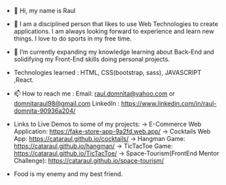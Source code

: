 - 👋 Hi, my name is Raul
- 👀 I am a disciplined person that likes to use Web Technologies to create applications. I am always looking forward to experience and learn new things. I love to do sports in my free time.
- 🌱 I’m currently expanding my knowledge learning about Back-End and solidifying my Front-End skills doing personal projects.
- Technologies learned : HTML, CSS(bootstrap, sass), JAVASCRIPT ,React.
- 📫 How to reach me : 
              Email: raul.domnita@yahoo.com or domnitaraul98@gmail.com
              LinkedIn : https://www.linkedin.com/in/raul-domnita-90936a204/

- Links to Live Demos to some of my projects: 
            -> E-Commerce Web Application: https://fake-store-app-9a2fd.web.app/
            -> Cocktails Web App: https://cataraul.github.io/cocktails/
            -> Hangman Game: https://cataraul.github.io/hangman/
            -> TicTacToe Game: https://cataraul.github.io/TicTacToe/
            -> Space-Tourism(FrontEnd Mentor Challenge): https://cataraul.github.io/space-tourism/
            
- Food is my enemy and my best friend.
            
<!---
cataraul/cataraul is a ✨ special ✨ repository because its `README.md` (this file) appears on your GitHub profile.
You can click the Preview link to take a look at your changes.
--->
